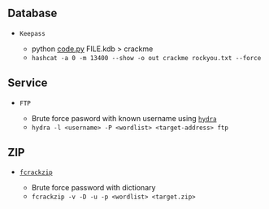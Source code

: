 Database
-----------------------

* `Keepass` 
	
	* python [code.py](https://github.com/ByamB4/Capture-The-Flag-Tools/blob/master/Cracking/code/keepass2john.py) FILE.kdb > crackme
  	* `hashcat -a 0 -m 13400 --show -o out crackme rockyou.txt --force`

Service
-----------------------

* `FTP`
	
	* Brute force pasword with known username using [`hydra`](https://tools.kali.org/password-attacks/hydra)
	* `hydra -l <username> -P <wordlist> <target-address> ftp`


ZIP
-----------------------

* [`fcrackzip`](http://manpages.ubuntu.com/manpages/trusty/man1/fcrackzip.1.html)

	* Brute force password with dictionary
	* `fcrackzip -v -D -u -p <wordlist> <target.zip>`
